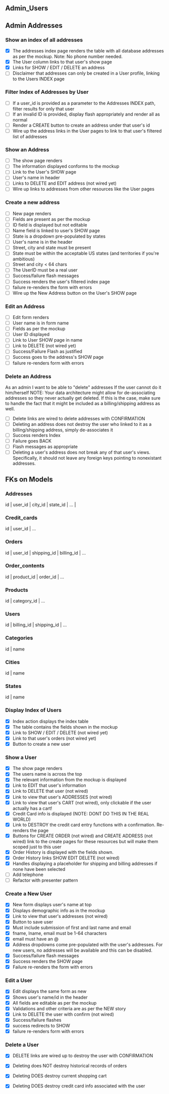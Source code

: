 ## Admin_Users



## Admin Addresses
### Show an index of all addresses
- [x] The addresses index page renders the table with all database addresses as per the mockup. Note: No phone number needed.
- [x] The User column links to that user's show page
- [x] Links for SHOW / EDIT / DELETE an address
- [ ] Disclaimer that addresses can only be created in a User profile, linking to the Users INDEX page

### Filter Index of Addresses by User
- [ ] If a user_id is provided as a parameter to the Addresses INDEX path, filter results for only that user
- [ ] If an invalid ID is provided, display flash appropriately and render all as normal
- [ ] Render a CREATE button to create an address under that user's id
- [ ] Wire up the address links in the User pages to link to that user's filtered list of addresses

### Show an Address
- [ ] The show page renders
- [ ] The information displayed conforms to the mockup
- [ ] Link to the User's SHOW page
- [ ] User's name in header
- [ ] Links to DELETE and EDIT address (not wired yet)
- [ ] Wire up links to addresses from other resources like the User pages

### Create a new address
- [ ] New page renders
- [ ] Fields are present as per the mockup
- [ ] ID field is displayed but not editable
- [ ] Name field is linked to user's SHOW page
- [ ] State is a dropdown pre-populated by states
- [ ] User's name is in the header
- [ ] Street, city and state must be present
- [ ] State must be within the acceptable US states (and territories if you're ambitious)
- [ ] Street and city < 64 chars
- [ ] The UserID must be a real user
- [ ] Success/failure flash messages
- [ ] Success renders the user's filtered index page
- [ ] failure re-renders the form with errors
- [ ] Wire up the New Address button on the User's SHOW page

### Edit an Address
- [ ] Edit form renders
- [ ] User name is in form name
- [ ] Fields as per the mockup
- [ ] User ID displayed
- [ ] Link to User SHOW page in name
- [ ] Link to DELETE (not wired yet)
- [ ] Success/Failure Flash as justified
- [ ] Success goes to the address's SHOW page
- [ ] failure re-renders form with errors

### Delete an Address
As an admin
I want to be able to "delete" addresses
If the user cannot do it him/herself
NOTE: Your data architecture might allow for de-associating addresses so they never actually get deleted. If this is the case, make sure to handle the fact that it might be included as a billing/shipping address as well.

- [ ] Delete links are wired to delete addresses with CONFIRMATION
- [ ] Deleting an address does not destroy the user who linked to it as a billing/shipping address, simply de-associates it
- [ ] Success renders Index
- [ ] Failure goes BACK
- [ ] Flash messages as appropriate
- [ ] Deleting a user's address does not break any of that user's views. Specifically, it should not leave any foreign keys pointing to nonexistant addresses.

## FKs on Models

### Addresses
id | user_id | city_id | state_id | ... |

### Credit_cards
id | user_id | ...

### Orders 
id | user_id | shipping_id | billing_id | ...

### Order_contents
id | product_id | order_id | ...

### Products
id | category_id | ...

### Users
id | billing_id | shipping_id | ...

### Categories
id | name 

### Cities
id | name

### States
id | name

### Display Index of Users
- [x] Index action displays the index table  
- [x] The table contains the fields shown in the mockup  
- [x] Link to SHOW / EDIT / DELETE (not wired yet)  
- [x] Link to that user's orders (not wired yet)  
- [x] Button to create a new user  

### Show a User
- [x] The show page renders  
- [x] The users name is across the top  
- [x] The relevant information from the mockup is displayed  
- [x] Link to EDIT that user's information  
- [x] Link to DELETE that user (not wired)  
- [x] Link to view that user's ADDRESSES (not wired)  
- [x] Link to view that user's CART (not wired), only clickable if the user actually has a cart!  
- [x] Credit Card info is displayed (NOTE: DONT DO THIS IN THE REAL WORLD)  
- [x] Link to DESTROY the credit card entry functions with a confirmation. Re-renders the page  
- [x] Buttons for CREATE ORDER (not wired) and CREATE ADDRESS (not wired) link to the create pages for these resources but will make them scoped just to this user  
- [x] Order History is displayed with the fields shown.  
- [x] Order History links SHOW EDIT DELETE (not wired)  
- [x] Handles displaying a placeholder for shipping and billing addresses if none have been selected  
- [ ] Add telephone
- [ ] Refactor with presenter pattern

### Create a New User
- [x] New form displays user's name at top  
- [x] Displays demographic info as in the mockup  
- [x] Link to view that user's addresses (not wired)  
- [x] Button to save user  
- [x] Must include submission of first and last name and email  
- [x] fname, lname, email must be 1-64 characters  
- [x] email must have an @  
- [x] Address dropdowns come pre-populated with the user's addresses. For new users, no addresses will be available and this can be disabled.  
- [x] Success/failure flash messages  
- [x] Success renders the SHOW page  
- [x] Failure re-renders the form with errors  

### Edit a User
- [x] Edit displays the same form as new  
- [x] Shows user's name/id in the header  
- [x] All fields are editable as per the mockup  
- [x] Validations and other criteria are as per the NEW story  
- [x] Link to DELETE the user with confirm (not wired)  
- [x] Success/failure flashes  
- [x] success redirects to SHOW  
- [x] failure re-renders form with errors  

### Delete a User
- [x] DELETE links are wired up to destroy the user with CONFIRMATION  
- [x] Deleting does NOT destroy historical records of orders  
- [x] Deleting DOES destroy current shopping cart  
- [x] Deleting DOES destroy credit card info associated with the user  





